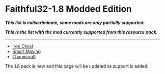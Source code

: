 Faithful32-1.8 Modded Edition
=================
**_This list is indiscriminate, some mods are only partially supported._**

**_This is the list with the mod currently supported from this resource pack._**
_________________

- [Iron Chest](http://minecraft.curseforge.com/projects/iron-chests)
- [Smart Moving](http://www.minecraftforum.net/forums/mapping-and-modding/minecraft-mods/1274224-smart-moving)
- [Thaumcraft](http://www.minecraftforum.net/forums/mapping-and-modding/minecraft-mods/1292130-thaumcraft-5-0-2-updated-2015-11-3)

The 1.8 pack is new and this page will be updated as support is added.